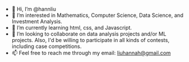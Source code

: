 - 👋 Hi, I’m @hannliu
- 👀 I’m interested in Mathematics, Computer Science, Data Science, and Investment Analysis.
- 🌱 I’m currently learning html, css, and Javascript.
- 💞️ I’m looking to collaborate on data analysis projects and/or ML projects. Also, I'd be willing to participate in all kinds of contests, including case competitions.
- 📫 Feel free to reach me through my email: liuhannah@gmail.com

<!---
hannliu/hannliu is a ✨ special ✨ repository because its `README.md` (this file) appears on your GitHub profile.
You can click the Preview link to take a look at your changes.
--->
